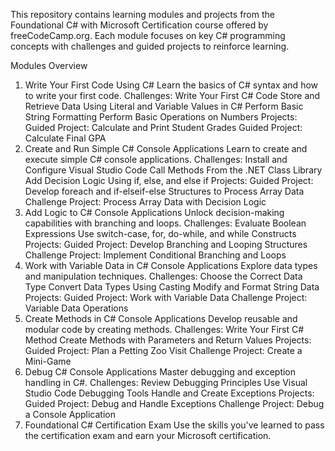 This repository contains learning modules and projects from the Foundational C# with Microsoft Certification course offered by freeCodeCamp.org. Each module focuses on key C# programming concepts with challenges and guided projects to reinforce learning.





Modules Overview
1. Write Your First Code Using C#
Learn the basics of C# syntax and how to write your first code.
Challenges:
Write Your First C# Code
Store and Retrieve Data Using Literal and Variable Values in C#
Perform Basic String Formatting
Perform Basic Operations on Numbers
Projects:
Guided Project: Calculate and Print Student Grades
Guided Project: Calculate Final GPA
2. Create and Run Simple C# Console Applications
Learn to create and execute simple C# console applications.
Challenges:
Install and Configure Visual Studio Code
Call Methods From the .NET Class Library
Add Decision Logic Using if, else, and else if
Projects:
Guided Project: Develop foreach and if-elseif-else Structures to Process Array Data
Challenge Project: Process Array Data with Decision Logic
3. Add Logic to C# Console Applications
Unlock decision-making capabilities with branching and loops.
Challenges:
Evaluate Boolean Expressions
Use switch-case, for, do-while, and while Constructs
Projects:
Guided Project: Develop Branching and Looping Structures
Challenge Project: Implement Conditional Branching and Loops
4. Work with Variable Data in C# Console Applications
Explore data types and manipulation techniques.
Challenges:
Choose the Correct Data Type
Convert Data Types Using Casting
Modify and Format String Data
Projects:
Guided Project: Work with Variable Data
Challenge Project: Variable Data Operations
5. Create Methods in C# Console Applications
Develop reusable and modular code by creating methods.
Challenges:
Write Your First C# Method
Create Methods with Parameters and Return Values
Projects:
Guided Project: Plan a Petting Zoo Visit
Challenge Project: Create a Mini-Game
6. Debug C# Console Applications
Master debugging and exception handling in C#.
Challenges:
Review Debugging Principles
Use Visual Studio Code Debugging Tools
Handle and Create Exceptions
Projects:
Guided Project: Debug and Handle Exceptions
Challenge Project: Debug a Console Application
7. Foundational C# Certification Exam
Use the skills you've learned to pass the certification exam and earn your Microsoft certification.
